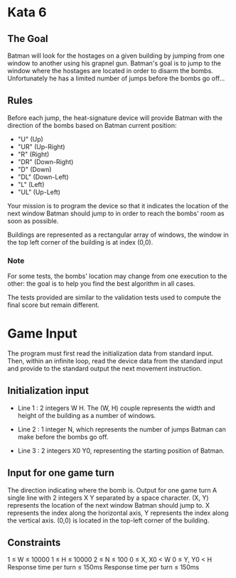 # Kata 6
## The Goal
Batman will look for the hostages on a given building by jumping from one window to another using his grapnel gun. Batman's goal is to jump to the window where the hostages are located in order to disarm the bombs. Unfortunately he has a limited number of jumps before the bombs go off...
## Rules
Before each jump, the heat-signature device will provide Batman with the direction of the bombs based on Batman current position:
* "U" (Up)
* "UR" (Up-Right)
* "R" (Right)
* "DR" (Down-Right)
* "D" (Down)
* "DL" (Down-Left)
* "L" (Left)
* "UL" (Up-Left)

Your mission is to program the device so that it indicates the location of the next window Batman should jump to in order to reach the bombs' room as soon as possible.

Buildings are represented as a rectangular array of windows, the window in the top left corner of the building is at index (0,0).
### Note
For some tests, the bombs' location may change from one execution to the other: the goal is to help you find the best algorithm in all cases.

The tests provided are similar to the validation tests used to compute the final score but remain different.
# Game Input
The program must first read the initialization data from standard input. Then, within an infinite loop, read the device data from the standard input and provide to the standard output the next movement instruction.
## Initialization input
* Line 1 : 2 integers W H. The (W, H) couple represents the width and height of the building as a number of windows.

* Line 2 : 1 integer N, which represents the number of jumps Batman can make before the bombs go off.

* Line 3 : 2 integers X0 Y0, representing the starting position of Batman.

## Input for one game turn
The direction indicating where the bomb is.
Output for one game turn
A single line with 2 integers X Y separated by a space character. (X, Y) represents the location of the next window Batman should jump to. X represents the index along the horizontal axis, Y represents the index along the vertical axis. (0,0) is located in the top-left corner of the building.
## Constraints
1 ≤ W ≤ 10000
1 ≤ H ≤ 10000
2 ≤ N ≤ 100
0 ≤ X, X0 < W
0 ≤ Y, Y0 < H
Response time per turn ≤ 150ms
Response time per turn ≤ 150ms

